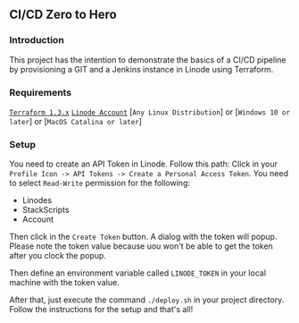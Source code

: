 ## CI/CD Zero to Hero

### Introduction
This project has the intention to demonstrate the basics of a CI/CD pipeline by provisioning a GIT and a Jenkins instance in Linode using Terraform.

### Requirements
[`Terraform 1.3.x`](https://terraform.io)
[`Linode Account`](https://www.linode.com)
[`Any Linux Distribution`] or
[`Windows 10 or later`] or
[`MacOS Catalina or later`]

### Setup
You need to create an API Token in Linode. Follow this path: Click in your `Profile Icon -> API Tokens -> Create a Personal Access Token`. You need to select `Read-Write` permission for the following:
- Linodes
- StackScripts
- Account

Then click in the `Create Token` button. A dialog with the token will popup. Please note the token value because uou won't be able to get the token after you clock the popup.

Then define an environment variable called `LINODE_TOKEN` in your local machine with the token value.

After that, just execute the command `./deploy.sh` in your project directory. Follow the instructions for the setup and that's all!
